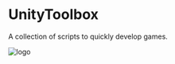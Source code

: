 # UnityToolbox

A collection of scripts to quickly develop games.

![logo](https://github.com/twiddles/UnityToolbox/assets/242461/370f9a3f-35f5-4a4d-8834-98380d1a450e)


